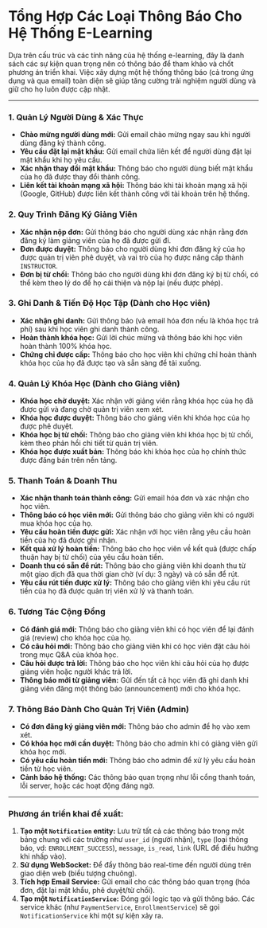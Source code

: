 # Tổng Hợp Các Loại Thông Báo Cho Hệ Thống E-Learning

Dựa trên cấu trúc và các tính năng của hệ thống e-learning, đây là danh sách các sự kiện quan trọng nên có thông báo để tham khảo và chốt phương án triển khai. Việc xây dựng một hệ thống thông báo (cả trong ứng dụng và qua email) toàn diện sẽ giúp tăng cường trải nghiệm người dùng và giữ cho họ luôn được cập nhật.

---

### 1. **Quản Lý Người Dùng & Xác Thực**

- **Chào mừng người dùng mới:** Gửi email chào mừng ngay sau khi người dùng đăng ký thành công.
- **Yêu cầu đặt lại mật khẩu:** Gửi email chứa liên kết để người dùng đặt lại mật khẩu khi họ yêu cầu.
- **Xác nhận thay đổi mật khẩu:** Thông báo cho người dùng biết mật khẩu của họ đã được thay đổi thành công.
- **Liên kết tài khoản mạng xã hội:** Thông báo khi tài khoản mạng xã hội (Google, GitHub) được liên kết thành công với tài khoản trên hệ thống.

### 2. **Quy Trình Đăng Ký Giảng Viên**

- **Xác nhận nộp đơn:** Gửi thông báo cho người dùng xác nhận rằng đơn đăng ký làm giảng viên của họ đã được gửi đi.
- **Đơn được duyệt:** Thông báo cho người dùng khi đơn đăng ký của họ được quản trị viên phê duyệt, và vai trò của họ được nâng cấp thành `INSTRUCTOR`.
- **Đơn bị từ chối:** Thông báo cho người dùng khi đơn đăng ký bị từ chối, có thể kèm theo lý do để họ cải thiện và nộp lại (nếu được phép).

### 3. **Ghi Danh & Tiến Độ Học Tập (Dành cho Học viên)**

- **Xác nhận ghi danh:** Gửi thông báo (và email hóa đơn nếu là khóa học trả phí) sau khi học viên ghi danh thành công.
- **Hoàn thành khóa học:** Gửi lời chúc mừng và thông báo khi học viên hoàn thành 100% khóa học.
- **Chứng chỉ được cấp:** Thông báo cho học viên khi chứng chỉ hoàn thành khóa học của họ đã được tạo và sẵn sàng để tải xuống.

### 4. **Quản Lý Khóa Học (Dành cho Giảng viên)**

- **Khóa học chờ duyệt:** Xác nhận với giảng viên rằng khóa học của họ đã được gửi và đang chờ quản trị viên xem xét.
- **Khóa học được duyệt:** Thông báo cho giảng viên khi khóa học của họ được phê duyệt.
- **Khóa học bị từ chối:** Thông báo cho giảng viên khi khóa học bị từ chối, kèm theo phản hồi chi tiết từ quản trị viên.
- **Khóa học được xuất bản:** Thông báo khi khóa học của họ chính thức được đăng bán trên nền tảng.

### 5. **Thanh Toán & Doanh Thu**

- **Xác nhận thanh toán thành công:** Gửi email hóa đơn và xác nhận cho học viên.
- **Thông báo có học viên mới:** Gửi thông báo cho giảng viên khi có người mua khóa học của họ.
- **Yêu cầu hoàn tiền được gửi:** Xác nhận với học viên rằng yêu cầu hoàn tiền của họ đã được ghi nhận.
- **Kết quả xử lý hoàn tiền:** Thông báo cho học viên về kết quả (được chấp thuận hay bị từ chối) của yêu cầu hoàn tiền.
- **Doanh thu có sẵn để rút:** Thông báo cho giảng viên khi doanh thu từ một giao dịch đã qua thời gian chờ (ví dụ: 3 ngày) và có sẵn để rút.
- **Yêu cầu rút tiền được xử lý:** Thông báo cho giảng viên khi yêu cầu rút tiền của họ đã được quản trị viên xử lý và thanh toán.

### 6. **Tương Tác Cộng Đồng**

- **Có đánh giá mới:** Thông báo cho giảng viên khi có học viên để lại đánh giá (review) cho khóa học của họ.
- **Có câu hỏi mới:** Thông báo cho giảng viên khi có học viên đặt câu hỏi trong mục Q&A của khóa học.
- **Câu hỏi được trả lời:** Thông báo cho học viên khi câu hỏi của họ được giảng viên hoặc người khác trả lời.
- **Thông báo mới từ giảng viên:** Gửi đến tất cả học viên đã ghi danh khi giảng viên đăng một thông báo (announcement) mới cho khóa học.

### 7. **Thông Báo Dành Cho Quản Trị Viên (Admin)**

- **Có đơn đăng ký giảng viên mới:** Thông báo cho admin để họ vào xem xét.
- **Có khóa học mới cần duyệt:** Thông báo cho admin khi có giảng viên gửi khóa học mới.
- **Có yêu cầu hoàn tiền mới:** Thông báo cho admin để xử lý yêu cầu hoàn tiền từ học viên.
- **Cảnh báo hệ thống:** Các thông báo quan trọng như lỗi cổng thanh toán, lỗi server, hoặc các hoạt động đáng ngờ.

---

### **Phương án triển khai đề xuất:**

1.  **Tạo một `Notification` entity:** Lưu trữ tất cả các thông báo trong một bảng chung với các trường như `user_id` (người nhận), `type` (loại thông báo, vd: `ENROLLMENT_SUCCESS`), `message`, `is_read`, `link` (URL để điều hướng khi nhấp vào).
2.  **Sử dụng WebSocket:** Để đẩy thông báo real-time đến người dùng trên giao diện web (biểu tượng chuông).
3.  **Tích hợp Email Service:** Gửi email cho các thông báo quan trọng (hóa đơn, đặt lại mật khẩu, phê duyệt/từ chối).
4.  **Tạo một `NotificationService`:** Đóng gói logic tạo và gửi thông báo. Các service khác (như `PaymentService`, `EnrollmentService`) sẽ gọi `NotificationService` khi một sự kiện xảy ra.
